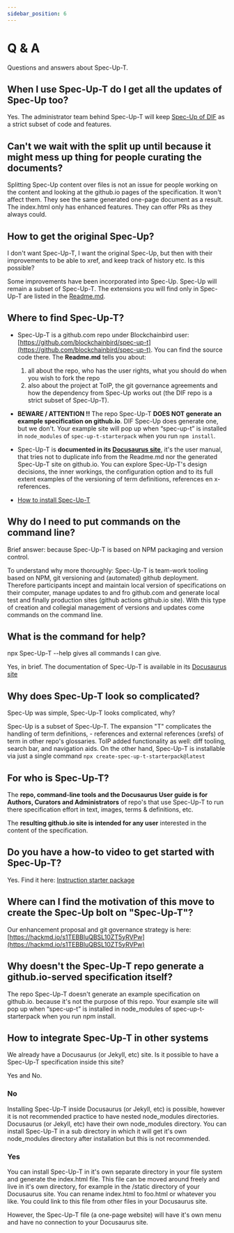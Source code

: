 ```yaml
---
sidebar_position: 6
---
```


# Q & A

Questions and answers about Spec-Up-T.

## When I use Spec-Up-T do I get all the updates of Spec-Up too?

Yes. The administrator team behind Spec-Up-T will keep [Spec-Up of DIF](https://github.com/decentralized-identity/spec-up) as a strict subset of code and features.

## Can't we wait with the split up until because it might mess up thing for people curating the documents?

Splitting Spec-Up content over files is not an issue for people working on the content and looking at the github.io pages of the specification. It won't affect them. They see the same generated one-page document as a result. The index.html only has enhanced features. They can offer PRs as they always could.

## How to get the original Spec-Up?

I don't want Spec-Up-T, I want the original Spec-Up, but then with their improvements to be able to xref, and keep track of history etc. Is this possible?

Some improvements have been incorporated into Spec-Up. Spec-Up will remain a subset of Spec-Up-T. The extensions you will find only in Spec-Up-T are listed in the [Readme.md](https://github.com/blockchainbird/spec-up-t/blob/master/readme.md#extension).

## Where to find Spec-Up-T?

- Spec-Up-T is a github.com repo under Blockchainbird user: [https://github.com/blockchainbird/spec-up-t](https://github.com/blockchainbird/spec-up-t). You can find the source code there. The **Readme.md** tells you about:

    1. all about the repo, who has the user rights, what you should do when you wish to fork the repo
    2. also about the project at ToIP, the git governance agreements and how the dependency from Spec-Up works out (the DIF repo is a strict subset of Spec-Up-T).

- **BEWARE / ATTENTION !!** The repo Spec-Up-T **DOES NOT generate an example specification on github.io**.  DIF Spec-Up does generate one, but we don't. Your example site will pop up when “spec-up-t” is installed in `node_modules` of `spec-up-t-starterpack` when you run `npm install`.

- Spec-Up-T is **documented in its [Docusaurus site](https://blockchainbird.github.io/spec-up-t-website/)**, it's the user manual, that tries not to duplicate info from the Readme.md nor the generated Spec-Up-T site on github.io.
You can explore Spec-Up-T's design decisions, the inner workings, the configuration option and to its full extent examples of the versioning of term definitions, references en x-references.

- [How to install Spec-Up-T](docs/admin-guide.md)

## Why do I need to put commands on the command line?

Brief answer: because Spec-Up-T is based on NPM packaging and version control.

To understand why more thoroughly: Spec-Up-T is team-work tooling based on NPM, git versioning and (automated) github deployment. Therefore participants incept and maintain local version of specifications on their computer, manage updates to and fro github.com and generate local test and finally production sites (github actions github.io site).
With this type of creation and collegial management of versions and updates come commands on the command line.

## What is the command for help?

npx Spec-Up-T --help gives all commands I can give.

Yes, in brief. The documentation of Spec-Up-T is available in its [Docusaurus site](https://blockchainbird.github.io/spec-up-t-website/)

## Why does Spec-Up-T look so complicated?

Spec-Up was simple, Spec-Up-T looks complicated, why?

Spec-Up is a subset of Spec-Up-T. The expansion "T" complicates the handling of term definitions, - references and external references (xrefs) of term in other repo's glossaries.
ToIP added functionality as well: diff tooling, search bar, and navigation aids.
On the other hand, Spec-Up-T is installable via just a single command `npx create-spec-up-t-starterpack@latest`

## For who is Spec-Up-T?

The **repo, command-line tools and the Docusaurus User guide is for Authors, Curators and Administrators** of repo's that use Spec-Up-T to run there specification effort in text, images, terms & definitions, etc.

The **resulting github.io site is intended for any user** interested in the content of the specification.

## Do you have a how-to video to get started with Spec-Up-T?

Yes. Find it here: [Instruction starter package](https://blockchainbird.github.io/spec-up-t-website/docs/installation#short-video)

## Where can I find the motivation of this move to create the Spec-Up bolt on "Spec-Up-T"?

Our enhancement proposal and git governance strategy is here: [https://hackmd.io/s1TEBBluQBSL10ZT5yRVPw](https://hackmd.io/s1TEBBluQBSL10ZT5yRVPw)

## Why doesn't the Spec-Up-T repo generate a github.io-served specification itself?

The repo Spec-Up-T doesn't generate an example specification on github.io. because it's not the purpose of this repo. Your example site will pop up when “spec-up-t” is installed in node_modules of spec-up-t-starterpack when you run npm install.

## How to integrate Spec-Up-T in other systems

We already have a Docusaurus (or Jekyll, etc) site. Is it possible to have a Spec-Up-T specification inside this site?

Yes and No.

### No

Installing Spec-Up-T inside Docusaurus (or Jekyll, etc) is possible, however it is not recommended practice to have nested node_modules directories. Docusaurus (or Jekyll, etc) have their own node_modules directory. You can install Spec-Up-T in a sub directory in which it will get it's own node_modules directory after installation but this is not recommended.

### Yes

You can install Spec-Up-T in it's own separate directory in your file system and generate the index.html file. This file can be moved around freely and live in it's own directory, for example in the /static directory of your Docusaurus site. You can rename index.html to foo.html or whatever you like. You could link to this file from other files in your Docusaurus site.

However, the Spec-Up-T file (a one-page website) will have it's own menu and have no connection to your Docusaurus site.
